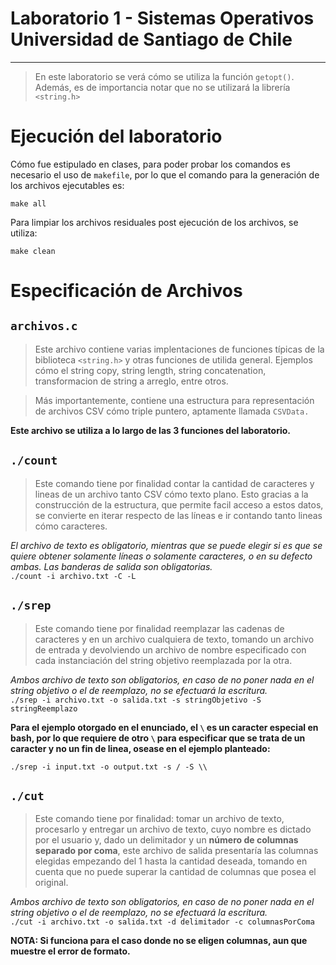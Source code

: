 # Laboratorio 1 - Sistemas Operativos Universidad de Santiago de Chile
***
> En este laboratorio se verá cómo se utiliza la función ```getopt()```.
> Además, es de importancia notar que no se utilizará la librería ```<string.h>```

# Ejecución del laboratorio
Cómo fue estipulado en clases, para poder probar los comandos es necesario el uso de `makefile`, por lo que el comando para la generación de los archivos ejecutables es:
```
make all
```

Para limpiar los archivos residuales post ejecución de los archivos, se utiliza:
```
make clean
```

# Especificación de Archivos


## ```archivos.c```
> Este archivo contiene varias implentaciones de funciones típicas de la biblioteca ```<string.h>``` y otras funciones de utilida general. Ejemplos cómo el string copy, string length, string concatenation, transformacion de string a arreglo, entre otros. 

> Más importantemente, contiene una estructura para representación de archivos CSV cómo triple puntero, aptamente llamada ```CSVData.```

**Este archivo se utiliza a lo largo de las 3 funciones del laboratorio.**

## ```./count```
> Este comando tiene por finalidad contar la cantidad de caracteres y lineas de un archivo tanto CSV cómo texto plano. Esto gracias a la construcción de la estructura, que permite facil acceso a estos datos, se convierte en iterar respecto de las líneas e ir contando tanto lineas cómo caracteres.

*El archivo de texto es obligatorio, mientras que se puede elegir si es que se quiere obtener solamente líneas o solamente caracteres, o en su defecto ambas. Las banderas de salida son obligatorias.* \
```./count -i archivo.txt -C -L```

## ```./srep```
> Este comando tiene por finalidad reemplazar las cadenas de caracteres y en un archivo cualquiera de texto, tomando un archivo de entrada y devolviendo un archivo de nombre especificado con cada instanciación del string objetivo reemplazada por la otra.

*Ambos archivo de texto son obligatorios, en caso de no poner nada en el string objetivo o el de reemplazo, no se efectuará la escritura.* \
```./srep -i archivo.txt -o salida.txt -s stringObjetivo -S stringReemplazo```

**Para el ejemplo otorgado en el enunciado, el ```\``` es un caracter especial en bash, por lo que requiere de otro ```\``` para especificar que se trata de un caracter y no un fin de linea, osease en el ejemplo planteado:**

```./srep -i input.txt -o output.txt -s / -S \\```


## ```./cut```
> Este comando tiene por finalidad: tomar un archivo de texto, procesarlo y entregar un archivo de texto, cuyo nombre es dictado por el usuario y, dado un delimitador y un **número de columnas separado por coma**, este archivo de salida presentaría las columnas elegidas empezando del 1 hasta la cantidad deseada, tomando en cuenta que no puede superar la cantidad de columnas que posea el original.

*Ambos archivo de texto son obligatorios, en caso de no poner nada en el string objetivo o el de reemplazo, no se efectuará la escritura.* \
```./cut -i archivo.txt -o salida.txt -d delimitador -c columnasPorComa```

**NOTA: Si funciona para el caso donde no se eligen columnas, aun que muestre el error de formato.**